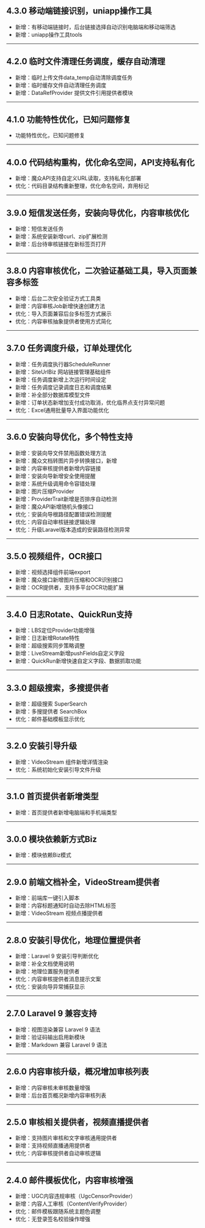## 4.3.0 移动端链接识别，uniapp操作工具

- 新增：有移动端链接时，后台链接选择自动识别电脑端和移动端筛选
- 新增：uniapp操作工具tools

---

## 4.2.0 临时文件清理任务调度，缓存自动清理

- 新增：临时上传文件data_temp自动清除调度任务
- 新增：临时缓存文件自动清理任务调度
- 新增：DataRefProvider 提供文件引用提供者模块

---

## 4.1.0 功能特性优化，已知问题修复

- 功能特性优化，已知问题修复

---

## 4.0.0 代码结构重构，优化命名空间，API支持私有化

- 新增：魔众API支持自定义URL读取，支持私有化部署
- 优化：代码目录结构重新整理，优化命名空间，弃用标记

---

## 3.9.0 短信发送任务，安装向导优化，内容审核优化

- 新增：短信发送任务
- 新增：系统安装新增curl、zip扩展检测
- 新增：后台待审核链接在新标签页打开

---

## 3.8.0 内容审核优化，二次验证基础工具，导入页面兼容多标签

- 新增：后台二次安全验证方式工具类
- 新增：内容审核Job新增快速创建方法
- 优化：导入页面兼容后台多标签方式展示
- 优化：内容审核抽象提供者使用方式简化

---

## 3.7.0 任务调度升级，订单处理优化

- 新增：任务调度执行器ScheduleRunner
- 新增：SiteUrlBiz 网站链接管理基础组件
- 新增：任务调度新增上次运行时间设定
- 新增：任务调度记录调度日志和调度结果
- 新增：补全部分数据库模型文件
- 新增：订单状态新增加支付成功取消，优化临界点支付异常问题
- 优化：Excel通用批量导入界面功能优化

---

## 3.6.0 安装向导优化，多个特性支持

- 新增：安装向导文件禁用函数处理方法
- 新增：魔众文档转图片异步转换接口，新增
- 新增：内容审核提供者新增内容链接
- 新增：安装向导新增安全使用提醒
- 新增：系统升级调用命令容错处理
- 新增：图片压缩Provider
- 新增：ProviderTrait新增是否排序自动检测
- 新增：魔众API新增随机头像接口
- 优化：安装向导根路径配置错误检测提醒
- 优化：内容自动审核链接逻辑处理
- 优化：升级Laravel版本造成的安装路径检测异常

---

## 3.5.0 视频组件，OCR接口

- 新增：视频选择组件前端export
- 新增：魔众接口新增图片压缩和OCR识别接口
- 新增：OCR提供者，支持多平台OCR功能扩展

---

## 3.4.0 日志Rotate、QuickRun支持

- 新增：LBS定位Provider功能增强
- 新增：日志新增Rotate特性
- 新增：超级搜索同步策略调整
- 新增：LiveStream新增pushFields自定义字段
- 新增：QuickRun新增快速自定义字段、数据抓取功能

---

## 3.3.0 超级搜索，多搜提供者

- 新增：超级搜索 SuperSearch
- 新增：多搜提供者 SearchBox
- 优化：邮件基础模板显示优化

---

## 3.2.0 安装引导升级

- 新增：VideoStream 组件新增详情渲染
- 优化：系统初始化安装引导文件升级

---

## 3.1.0 首页提供者新增类型

- 新增：首页提供者新增电脑端和手机端类型

---

## 3.0.0 模块依赖新方式Biz

- 新增：模块依赖Biz模式

---

## 2.9.0 前端文档补全，VideoStream提供者

- 新增：前端库一键引入脚本
- 新增：内容标题通知时自动去除HTML标签
- 新增：VideoStream 视频点播提供者

---

## 2.8.0 安装引导优化，地理位置提供者

- 新增：Laravel 9 安装引导判断优化
- 新增：补全文档使用说明
- 新增：地理位置服务提供者
- 优化：内容审核提供者消息提示文案
- 优化：安装向导异常捕获显示

---

## 2.7.0 Laravel 9 兼容支持

- 新增：视图渲染兼容 Laravel 9 语法
- 新增：验证码输出启用新模块
- 新增：Markdown 兼容 Laravel 9 语法

---

## 2.6.0 内容审核升级，概况增加审核列表

- 新增：内容审核未审核数量增强
- 新增：后台首页概况新增内容审核列表

---

## 2.5.0 审核相关提供者，视频直播提供者

- 新增：支持图片审核和文字审核通用提供者
- 新增：支持视频直播通用提供者
- 优化：内容审核提供者自动审核逻辑

---

## 2.4.0 邮件模板优化，内容审核增强

- 新增：UGC内容违规审核（UgcCensorProvider）
- 新增：内容人工审核（ContentVerifyProvider）
- 优化：邮件模板跟随系统主题色调整
- 优化：无登录签名校验操作增强
